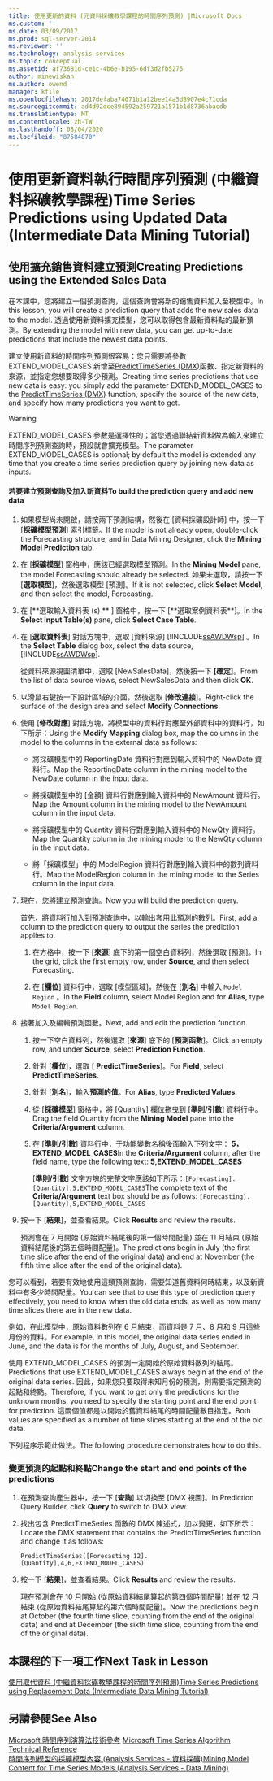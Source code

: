 ```yaml
---
title: 使用更新的資料 (元資料採礦教學課程的時間序列預測) |Microsoft Docs
ms.custom: ''
ms.date: 03/09/2017
ms.prod: sql-server-2014
ms.reviewer: ''
ms.technology: analysis-services
ms.topic: conceptual
ms.assetid: af73681d-ce1c-4b6e-b195-6df3d2fb5275
author: minewiskan
ms.author: owend
manager: kfile
ms.openlocfilehash: 2017defaba74071b1a12bee14a5d8907e4c71cda
ms.sourcegitcommit: ad4d92dce894592a259721a1571b1d8736abacdb
ms.translationtype: MT
ms.contentlocale: zh-TW
ms.lasthandoff: 08/04/2020
ms.locfileid: "87584870"
---
```

# <a name="time-series-predictions-using-updated-data-intermediate-data-mining-tutorial"></a><span data-ttu-id="0aadd-102">使用更新資料執行時間序列預測 (中繼資料採礦教學課程)</span><span class="sxs-lookup"><span data-stu-id="0aadd-102">Time Series Predictions using Updated Data (Intermediate Data Mining Tutorial)</span></span>
    
## <a name="creating-predictions-using-the-extended-sales-data"></a><span data-ttu-id="0aadd-103">使用擴充銷售資料建立預測</span><span class="sxs-lookup"><span data-stu-id="0aadd-103">Creating Predictions using the Extended Sales Data</span></span>  
 <span data-ttu-id="0aadd-104">在本課中，您將建立一個預測查詢，這個查詢會將新的銷售資料加入至模型中。</span><span class="sxs-lookup"><span data-stu-id="0aadd-104">In this lesson, you will create a prediction query that adds the new sales data to the model.</span></span> <span data-ttu-id="0aadd-105">透過使用新資料擴充模型，您可以取得包含最新資料點的最新預測。</span><span class="sxs-lookup"><span data-stu-id="0aadd-105">By extending the model with new data, you can get up-to-date predictions that include the newest data points.</span></span>  
  
 <span data-ttu-id="0aadd-106">建立使用新資料的時間序列預測很容易：您只需要將參數 EXTEND_MODEL_CASES 新增至[PredictTimeSeries &#40;DMX&#41;](/sql/dmx/predicttimeseries-dmx)函數、指定新資料的來源，並指定您想要取得多少預測。</span><span class="sxs-lookup"><span data-stu-id="0aadd-106">Creating time series predictions that use new data is easy: you simply add the parameter EXTEND_MODEL_CASES to the [PredictTimeSeries &#40;DMX&#41;](/sql/dmx/predicttimeseries-dmx) function, specify the source of the new data, and specify how many predictions you want to get.</span></span>  
  
> [!WARNING]  
>  <span data-ttu-id="0aadd-107">EXTEND_MODEL_CASES 參數是選擇性的；當您透過聯結新資料做為輸入來建立時間序列預測查詢時，預設就會擴充模型。</span><span class="sxs-lookup"><span data-stu-id="0aadd-107">The parameter EXTEND_MODEL_CASES is optional; by default the model is extended any time that you create a time series prediction query by joining new data as inputs.</span></span>  
  
#### <a name="to-build-the-prediction-query-and-add-new-data"></a><span data-ttu-id="0aadd-108">若要建立預測查詢及加入新資料</span><span class="sxs-lookup"><span data-stu-id="0aadd-108">To build the prediction query and add new data</span></span>  
  
1.  <span data-ttu-id="0aadd-109">如果模型尚未開啟，請按兩下預測結構，然後在 [資料採礦設計師] 中，按一下 [**採礦模型預測**] 索引標籤。</span><span class="sxs-lookup"><span data-stu-id="0aadd-109">If the model is not already open, double-click the Forecasting structure, and in Data Mining Designer, click the **Mining Model Prediction** tab.</span></span>  
  
2.  <span data-ttu-id="0aadd-110">在 [**採礦模型**] 窗格中，應該已經選取模型預測。</span><span class="sxs-lookup"><span data-stu-id="0aadd-110">In the **Mining Model** pane, the model Forecasting should already be selected.</span></span> <span data-ttu-id="0aadd-111">如果未選取，請按一下 [**選取模型**]，然後選取模型 [預測]。</span><span class="sxs-lookup"><span data-stu-id="0aadd-111">If it is not selected, click **Select Model**, and then select the model, Forecasting.</span></span>  
  
3.  <span data-ttu-id="0aadd-112">在 [**選取輸入資料表 (s) \*\* ] 窗格中，按一下 [**選取案例資料表\*\*]。</span><span class="sxs-lookup"><span data-stu-id="0aadd-112">In the **Select Input Table(s)** pane, click **Select Case Table**.</span></span>  
  
4.  <span data-ttu-id="0aadd-113">在 [**選取資料表**] 對話方塊中，選取 [資料來源] [!INCLUDE[ssAWDWsp](../includes/ssawdwsp-md.md)] 。</span><span class="sxs-lookup"><span data-stu-id="0aadd-113">In the **Select Table** dialog box, select the data source, [!INCLUDE[ssAWDWsp](../includes/ssawdwsp-md.md)].</span></span>  
  
     <span data-ttu-id="0aadd-114">從資料來源視圖清單中，選取 [NewSalesData]，然後按一下 **[確定]**。</span><span class="sxs-lookup"><span data-stu-id="0aadd-114">From the list of data source views, select NewSalesData and then click **OK**.</span></span>  
  
5.  <span data-ttu-id="0aadd-115">以滑鼠右鍵按一下設計區域的介面，然後選取 [**修改連接**]。</span><span class="sxs-lookup"><span data-stu-id="0aadd-115">Right-click the surface of the design area and select **Modify Connections**.</span></span>  
  
6.  <span data-ttu-id="0aadd-116">使用 [**修改對應**] 對話方塊，將模型中的資料行對應至外部資料中的資料行，如下所示：</span><span class="sxs-lookup"><span data-stu-id="0aadd-116">Using the **Modify Mapping** dialog box, map the columns in the model to the columns in the external data as follows:</span></span>  
  
    -   <span data-ttu-id="0aadd-117">將採礦模型中的 ReportingDate 資料行對應到輸入資料中的 NewDate 資料行。</span><span class="sxs-lookup"><span data-stu-id="0aadd-117">Map the ReportingDate column in the mining model to the NewDate column in the input data.</span></span>  
  
    -   <span data-ttu-id="0aadd-118">將採礦模型中的 [金額] 資料行對應到輸入資料中的 NewAmount 資料行。</span><span class="sxs-lookup"><span data-stu-id="0aadd-118">Map the Amount column in the mining model to the NewAmount column in the input data.</span></span>  
  
    -   <span data-ttu-id="0aadd-119">將採礦模型中的 Quantity 資料行對應到輸入資料中的 NewQty 資料行。</span><span class="sxs-lookup"><span data-stu-id="0aadd-119">Map the Quantity column in the mining model to the NewQty column in the input data.</span></span>  
  
    -   <span data-ttu-id="0aadd-120">將「採礦模型」中的 ModelRegion 資料行對應到輸入資料中的數列資料行。</span><span class="sxs-lookup"><span data-stu-id="0aadd-120">Map the ModelRegion column in the mining model to the Series column in the input data.</span></span>  
  
7.  <span data-ttu-id="0aadd-121">現在，您將建立預測查詢。</span><span class="sxs-lookup"><span data-stu-id="0aadd-121">Now you will build the prediction query.</span></span>  
  
     <span data-ttu-id="0aadd-122">首先，將資料行加入到預測查詢中，以輸出套用此預測的數列。</span><span class="sxs-lookup"><span data-stu-id="0aadd-122">First, add a column to the prediction query to output the series the prediction applies to.</span></span>  
  
    1.  <span data-ttu-id="0aadd-123">在方格中，按一下 [**來源**] 底下的第一個空白資料列，然後選取 [預測]。</span><span class="sxs-lookup"><span data-stu-id="0aadd-123">In the grid, click the first empty row, under **Source**, and then select Forecasting.</span></span>  
  
    2.  <span data-ttu-id="0aadd-124">在 [**欄位**] 資料行中，選取 [模型區域]，然後在 [**別名**] 中輸入 `Model Region` 。</span><span class="sxs-lookup"><span data-stu-id="0aadd-124">In the **Field** column, select Model Region and for **Alias**, type `Model Region`.</span></span>  
  
8.  <span data-ttu-id="0aadd-125">接著加入及編輯預測函數。</span><span class="sxs-lookup"><span data-stu-id="0aadd-125">Next, add and edit the prediction function.</span></span>  
  
    1.  <span data-ttu-id="0aadd-126">按一下空白資料列，然後選取 [**來源**] 底下的 [**預測函數**]。</span><span class="sxs-lookup"><span data-stu-id="0aadd-126">Click an empty row, and under **Source**, select **Prediction Function**.</span></span>  
  
    2.  <span data-ttu-id="0aadd-127">針對 [**欄位**]，選取 [ **PredictTimeSeries**]。</span><span class="sxs-lookup"><span data-stu-id="0aadd-127">For **Field**, select **PredictTimeSeries**.</span></span>  
  
    3.  <span data-ttu-id="0aadd-128">針對 [**別名**]，輸入**預測的值**。</span><span class="sxs-lookup"><span data-stu-id="0aadd-128">For **Alias**, type **Predicted Values**.</span></span>  
  
    4.  <span data-ttu-id="0aadd-129">從 [**採礦模型**] 窗格中，將 [Quantity] 欄位拖曳到 [**準則/引數**] 資料行中。</span><span class="sxs-lookup"><span data-stu-id="0aadd-129">Drag the field Quantity from the **Mining Model** pane into the **Criteria/Argument** column.</span></span>  
  
    5.  <span data-ttu-id="0aadd-130">在 [**準則/引數**] 資料行中，于功能變數名稱後面輸入下列文字： **5，EXTEND_MODEL_CASES**</span><span class="sxs-lookup"><span data-stu-id="0aadd-130">In the **Criteria/Argument** column, after the field name, type the following text:  **5,EXTEND_MODEL_CASES**</span></span>  
  
         <span data-ttu-id="0aadd-131">[**準則/引數**] 文字方塊的完整文字應該如下所示：`[Forecasting].[Quantity],5,EXTEND_MODEL_CASES`</span><span class="sxs-lookup"><span data-stu-id="0aadd-131">The complete text of the **Criteria/Argument** text box should be as follows: `[Forecasting].[Quantity],5,EXTEND_MODEL_CASES`</span></span>  
  
9. <span data-ttu-id="0aadd-132">按一下 [**結果**]，並查看結果。</span><span class="sxs-lookup"><span data-stu-id="0aadd-132">Click **Results** and review the results.</span></span>  
  
     <span data-ttu-id="0aadd-133">預測會在 7 月開始 (原始資料結尾後的第一個時間配量) 並在 11 月結束 (原始資料結尾後的第五個時間配量)。</span><span class="sxs-lookup"><span data-stu-id="0aadd-133">The predictions begin in July (the first time slice after the end of the original data) and end at November (the fifth time slice after the end of the original data).</span></span>  
  
 <span data-ttu-id="0aadd-134">您可以看到，若要有效地使用這類預測查詢，需要知道舊資料何時結束，以及新資料中有多少時間配量。</span><span class="sxs-lookup"><span data-stu-id="0aadd-134">You can see that to use this type of prediction query effectively, you need to know when the old data ends, as well as how many time slices there are in the new data.</span></span>  
  
 <span data-ttu-id="0aadd-135">例如，在此模型中，原始資料數列在 6 月結束，而資料是 7 月、8 月和 9 月這些月份的資料。</span><span class="sxs-lookup"><span data-stu-id="0aadd-135">For example, in this model, the original data series ended in June, and the data is for the months of July, August, and September.</span></span>  
  
 <span data-ttu-id="0aadd-136">使用 EXTEND_MODEL_CASES 的預測一定開始於原始資料數列的結尾。</span><span class="sxs-lookup"><span data-stu-id="0aadd-136">Predictions that use EXTEND_MODEL_CASES always begin at the end of the original data series.</span></span> <span data-ttu-id="0aadd-137">因此，如果您只要取得未知月份的預測，則需要指定預測的起點和終點。</span><span class="sxs-lookup"><span data-stu-id="0aadd-137">Therefore, if you want to get only the predictions for the unknown months, you need to specify the starting point and the end point for prediction.</span></span> <span data-ttu-id="0aadd-138">這兩個值都是以開始於舊資料結尾的時間配量數目指定。</span><span class="sxs-lookup"><span data-stu-id="0aadd-138">Both values are specified as a number of time slices starting at the end of the old data.</span></span>  
  
 <span data-ttu-id="0aadd-139">下列程序示範此做法。</span><span class="sxs-lookup"><span data-stu-id="0aadd-139">The following procedure demonstrates how to do this.</span></span>  
  
### <a name="change-the-start-and-end-points-of-the-predictions"></a><span data-ttu-id="0aadd-140">變更預測的起點和終點</span><span class="sxs-lookup"><span data-stu-id="0aadd-140">Change the start and end points of the predictions</span></span>  
  
1.  <span data-ttu-id="0aadd-141">在預測查詢產生器中，按一下 [**查詢**] 以切換至 [DMX 視圖]。</span><span class="sxs-lookup"><span data-stu-id="0aadd-141">In Prediction Query Builder, click **Query** to switch to DMX view.</span></span>  
  
2.  <span data-ttu-id="0aadd-142">找出包含 PredictTimeSeries 函數的 DMX 陳述式，加以變更，如下所示：</span><span class="sxs-lookup"><span data-stu-id="0aadd-142">Locate the DMX statement that contains the PredictTimeSeries function and change it as follows:</span></span>  
  
     `PredictTimeSeries([Forecasting 12].[Quantity],4,6,EXTEND_MODEL_CASES)`  
  
3.  <span data-ttu-id="0aadd-143">按一下 [**結果**]，並查看結果。</span><span class="sxs-lookup"><span data-stu-id="0aadd-143">Click **Results** and review the results.</span></span>  
  
     <span data-ttu-id="0aadd-144">現在預測會在 10 月開始 (從原始資料結尾算起的第四個時間配量) 並在 12 月結束 (從原始資料結尾算起的第六個時間配量)。</span><span class="sxs-lookup"><span data-stu-id="0aadd-144">Now the predictions begin at October (the fourth time slice, counting from the end of the original data) and end at December (the sixth time slice, counting from the end of the original data).</span></span>  
  
## <a name="next-task-in-lesson"></a><span data-ttu-id="0aadd-145">本課程的下一項工作</span><span class="sxs-lookup"><span data-stu-id="0aadd-145">Next Task in Lesson</span></span>  
 [<span data-ttu-id="0aadd-146">使用取代資料 &#40;中繼資料採礦教學課程的時間序列預測&#41;</span><span class="sxs-lookup"><span data-stu-id="0aadd-146">Time Series Predictions using Replacement Data &#40;Intermediate Data Mining Tutorial&#41;</span></span>](../../2014/tutorials/time-series-predictions-replacement-data-intermediate-data-mining.md)  
  
## <a name="see-also"></a><span data-ttu-id="0aadd-147">另請參閱</span><span class="sxs-lookup"><span data-stu-id="0aadd-147">See Also</span></span>  
 <span data-ttu-id="0aadd-148">[Microsoft 時間序列演算法技術參考](../../2014/analysis-services/data-mining/microsoft-time-series-algorithm-technical-reference.md) </span><span class="sxs-lookup"><span data-stu-id="0aadd-148">[Microsoft Time Series Algorithm Technical Reference](../../2014/analysis-services/data-mining/microsoft-time-series-algorithm-technical-reference.md) </span></span>  
 [<span data-ttu-id="0aadd-149">時間序列模型的採礦模型內容 &#40;Analysis Services - 資料採礦&#41;</span><span class="sxs-lookup"><span data-stu-id="0aadd-149">Mining Model Content for Time Series Models &#40;Analysis Services - Data Mining&#41;</span></span>](../../2014/analysis-services/data-mining/mining-model-content-for-time-series-models-analysis-services-data-mining.md)  
  
  

